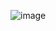 ![image](https://github.com/hongeundong/Dacon_jejudo/assets/159407646/8bee5529-c970-45cc-8cc8-a8e7bcb6edf2)
